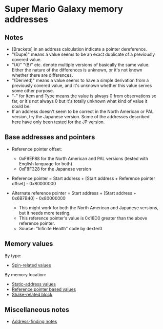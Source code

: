 # Super Mario Galaxy memory addresses


## Notes

- \[Brackets\] in an address calculation indicate a pointer dereference.
- "(Dupe)" means a value seems to be an exact duplicate of a previously covered value.
- "(A)" "(B)" etc. denote multiple versions of basically the same value. Either the nature of the differences is unknown, or it's not known whether there are differences.
- "(Derived)" means a value seems to have a simple derivation from a previously covered value, and it's unknown whether this value serves some other purpose.
- "-" for Item and Type means the value is always 0 from observations so far, or it's not always 0 but it's totally unknown what kind of value it could be.
- If an address doesn't seem to be correct in the North American or PAL version, try the Japanese version. Some of the addresses described here have only been tested for the JP version.


## Base addresses and pointers

- Reference pointer offset:
  - 0xF8EF88 for the North American and PAL versions (tested with English language for both)
  - 0xF8F328 for the Japanese version
- Reference pointer = Start address + \[Start address + Reference pointer offset\] - 0x80000000

- Alternate reference pointer = Start address + \[Start address + 0x6B7B40\] - 0x80000000
  - This might work for both the North American and Japanese versions, but it needs more testing.
  - This reference pointer's value is 0x18D0 greater than the above reference pointer.
  - Source: "Infinite Health" code by dexter0


## Memory values

By type:

- [Spin-related values](spin_related.md)

By memory location:

- [Static-address values](static.md)
- [Reference pointer based values](ref_based.md)
- [Shake-related block](shake_related_block.md)


## Miscellaneous notes

- [Address-finding notes](address_finding_notes.md)
